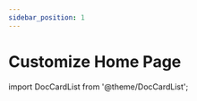 ```yaml
---
sidebar_position: 1
---
```




# Customize Home Page

import DocCardList from '@theme/DocCardList';

<DocCardList />
